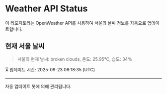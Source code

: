 
# Weather API Status

이 리포지토리는 OpenWeather API를 사용하여 서울의 날씨 정보를 자동으로 업데이트합니다.

## 현재 서울 날씨
> 서울의 현재 날씨: broken clouds, 온도: 25.95°C, 습도: 34%

⏳ 업데이트 시간: 2025-09-23 06:18:35 (UTC)

---
자동 업데이트 봇에 의해 관리됩니다.
